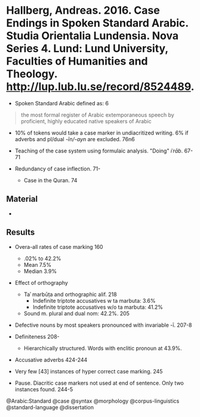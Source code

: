 # Hallberg, Andreas. 2016. Case Endings in Spoken Standard Arabic. Studia Orientalia Lundensia. Nova Series 4. Lund: Lund University, Faculties of Humanities and Theology. http://lup.lub.lu.se/record/8524489.

- Spoken Standard Arabic defined as: 6

> the most formal register of Arabic extemporaneous speech by proficient, highly educated native speakers of Arabic
- 10% of tokens would take a case marker in undiacritized writing. 6% if adverbs and pl/dual *-īn/-ayn* are excluded. 76n6

- Teaching of the case system using formulaic analysis. "Doing" *iʿrāb*. 67-71

- Redundancy of case inflection. 71-
  - Case in the Quran. 74


## Material
  - 

## Results

- Overa-all rates of case marking 160
  - .02% to 42.2%
  - Mean 7.5%
  - Median 3.9%

- Effect of orthography
  - Taʾ marbūṭa and orthographic alif. 218
    - Indefinite triptote accusatives w ta marbuta: 3.6%
    - Indefinite triptote accusatives w/o ta marbuta: 41.2%
  - Sound m. plural and dual nom: 42.2%. 205
 
- Defective nouns by most speakers pronounced with invariable -ī. 207-8

- Definiteness 208-
  - Hierarchically structured. Words with enclitic pronoun at 43.9%. 

- Accusative adverbs 424-244

- Very few [43] instances of hyper correct case marking. 245

- Pause. Diacritic case markers not used at end of sentence. Only two instances found. 244-5

@Arabic:Standard
@case
@syntax
@morphology
@corpus-linguistics
@standard-language
@dissertation
